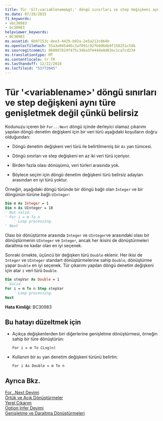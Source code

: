 ```yaml
---
title: Tür '&lt;variablename&gt;' döngü sınırları ve step değişkeni aynı türe genişletmek değil çünkü belirsiz
ms.date: 07/20/2015
f1_keywords:
- vbc30983
- bc30983
helpviewer_keywords:
- BC30983
ms.assetid: 6b97153c-dee3-4429-b92a-2e5a212c864b
ms.openlocfilehash: 55a3e045446c3af091c92fb9d6db9f158251c54b
ms.sourcegitcommit: 0888d7b24f475c346a3f444de8d83ec1ca7cd234
ms.translationtype: MT
ms.contentlocale: tr-TR
ms.lasthandoff: 12/22/2018
ms.locfileid: "53772045"
---
```

# <a name="type-of-ltvariablenamegt-is-ambiguous-because-the-loop-bounds-and-the-step-variable-do-not-widen-to-the-same-type"></a>Tür '&lt;variablename&gt;' döngü sınırları ve step değişkeni aynı türe genişletmek değil çünkü belirsiz
Kodunuzu içeren bir `For...Next` döngü içinde derleyici olamaz çıkarımı yapılan döngü denetim değişkeni için bir veri türü aşağıdaki koşulların doğru olduğundan:  
  
-   Döngü denetim değişkeni veri türü ile belirtilmemiş bir `As` yan tümcesi.  
  
-   Döngü sınırları ve step değişkeni en az iki veri türü içeriyor.  
  
-   Birden fazla olası dönüşümü, veri türleri arasında yok.  
  
-   Böylece seçim için döngü denetim değişkeni türü belirsiz adayları arasından en iyi türü yoktur.  
  
 Örneğin, aşağıdaki döngü türünde bir döngü bağlı olan `Integer` ve bir döngünün türüne bağlı `UInteger`:  
  
```vb  
Dim m As Integer = 1  
Dim n As UInteger = 10  
' Not valid.  
' For i = m To n  
    ' Loop processing.  
' Next  
```  
  
 Olası bir dönüştürme arasında `Integer` ve `UInteger`ve arasındaki olası bir dönüştürmenin `UInteger` ve `Integer`, ancak her ikisini de dönüştürmeleri daraltma ne kadar olan en iyi seçenek.  
  
 Sonraki örnekte, üçüncü bir değişken türü `Double` eklenir. Her ikisi de `Integer` ve `UInteger` standart dönüştürmelerine sahip `Double`, dönüştürme yapar `Double` en iyi seçenek. Tür çıkarımı yapılan döngü denetim değişkeni için atar `i` veri türü `Double`.  
  
```vb  
Dim stepVar As Double = 1  
' Valid.  
For i = m To n Step stepVar  
    ' Loop processing.  
Next  
```  
  
 **Hata Kimliği:** BC30983  
  
## <a name="to-correct-this-error"></a>Bu hatayı düzeltmek için  
  
-   Açıkça değişkenlerden biri diğerlerine genişletme dönüştürmesi, örneğin sahip bir türe dönüştürün:  
  
    ```  
    For i = m To CLng(n)  
    ```  
  
-   Kullanım bir `As` yan denetim değişkeni türünü belirtin:  
  
    ```  
    For i As Double = m To n   
    ```  
  
## <a name="see-also"></a>Ayrıca Bkz.  
 [For...Next Deyimi](../../visual-basic/language-reference/statements/for-next-statement.md)  
 [Örtük ve Açık Dönüştürmeler](../../visual-basic/programming-guide/language-features/data-types/implicit-and-explicit-conversions.md)  
 [Yerel Çıkarım](../../visual-basic/programming-guide/language-features/variables/local-type-inference.md)  
 [Option Infer Deyimi](../../visual-basic/language-reference/statements/option-infer-statement.md)  
 [Genişletme ve Daraltma Dönüştürmeleri](../../visual-basic/programming-guide/language-features/data-types/widening-and-narrowing-conversions.md)
